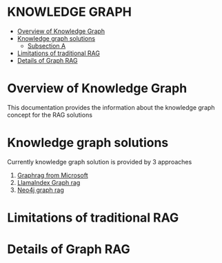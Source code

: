 # KNOWLEDGE GRAPH 
- [Overview of Knowledge Graph](#Overview-of-Knowledge-Graph)
- [Knowledge graph solutions](#Knowledge-graph-solutions)
    - [Subsection A](#subsection-a)
- [Limitations of traditional RAG](#Limitations-of-traditional-RAG)
- [Details of Graph RAG](#Details-of-Graph-RAG)

# Overview of Knowledge Graph
This documentation provides the information about the knowledge graph concept for the RAG solutions 

# Knowledge graph solutions 
Currently knowledge graph solution is provided by 3 approaches 
1. [Graphrag from Microsoft](https://www.microsoft.com/en-us/research/project/graphrag/)
2. [LlamaIndex Graph rag](https://docs.llamaindex.ai/en/stable/examples/query_engine/knowledge_graph_rag_query_engine/)
3. [Neo4j graph rag](https://neo4j.com/developer-blog/graphrag-llm-knowledge-graph-builder/)

# Limitations of traditional RAG

# Details of Graph RAG
